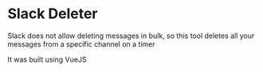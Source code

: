 # Slack Deleter
Slack does not allow deleting messages in bulk, so this tool deletes all your messages from a specific channel on a timer

It was built using VueJS
